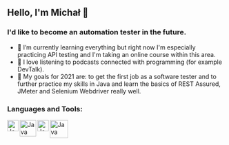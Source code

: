 ## Hello, I'm Michał 👋

### I'd like to become an automation tester in the future.

- 🌱 I’m currently learning everything but right now I'm especially practicing API testing and I'm taking an online course within this area.
- 🌱 I love listening to podcasts connected with programming (for example DevTalk).
- 🌱 My goals for 2021 are: to get the first job as a software tester and to further practice my skills in Java and learn the basics of REST Assured, JMeter and Selenium Webdriver really well.

### Languages and Tools:

<img align="left" alt="Java" width="26px" src="https://zapodaj.net/images/75539c7eeae4f.png" />
<img align="left" alt="Java" width="38px" src="https://zapodaj.net/images/19ce87b85b4c9.png" />
<img align="left" alt="Java" width="26px" src="https://zapodaj.net/images/051c85a3cb1a7.jpg" />
<img align="left" alt="Java" width="42px" src="https://zapodaj.net/images/2affe01ea6f1e.png" />
